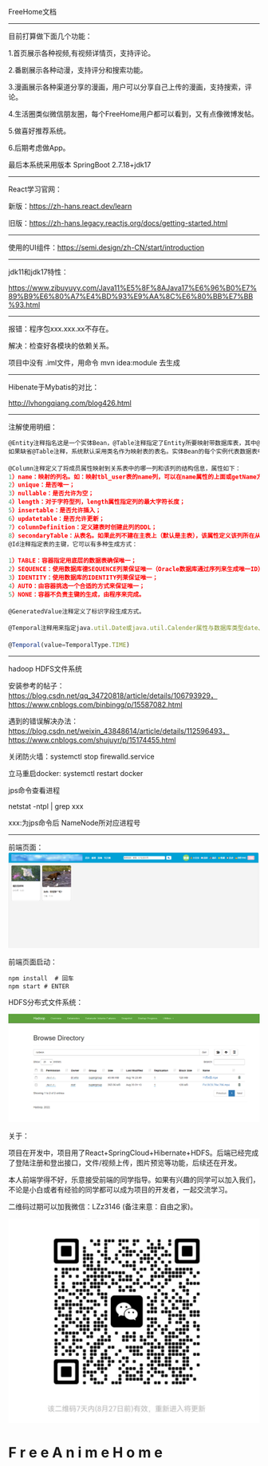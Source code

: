 FreeHome文档

----------------------------------------------

目前打算做下面几个功能：

1.首页展示各种视频,有视频详情页，支持评论。

2.番剧展示各种动漫，支持评分和搜索功能。

3.漫画展示各种渠道分享的漫画，用户可以分享自己上传的漫画，支持搜索，评论。

4.生活圈类似微信朋友圈，每个FreeHome用户都可以看到，又有点像微博发帖。

5.做喜好推荐系统。

6.后期考虑做App。

最后本系统采用版本 SpringBoot 2.7.18+jdk17

--------------

React学习官网：

新版：https://zh-hans.react.dev/learn

旧版：https://zh-hans.legacy.reactjs.org/docs/getting-started.html

-----------------

使用的UI组件：https://semi.design/zh-CN/start/introduction

-----------

jdk11和jdk17特性：

https://www.zibuyuyy.com/Java11%E5%8F%8AJava17%E6%96%B0%E7%89%B9%E6%80%A7%E4%BD%93%E9%AA%8C%E6%80%BB%E7%BB%93.html

---------

报错：程序包xxx.xxx.xx不存在。

解决：检查好各模块的依赖关系。

项目中没有 .iml文件，用命令 mvn idea:module 去生成

----

Hibenate于Mybatis的对比：

http://lvhongqiang.com/blog426.html

-----



注解使用明细：

```javascript
@Entity注释指名这是一个实体Bean，@Table注释指定了Entity所要映射带数据库表，其中@Table.name()用来指定映射表的表名。
如果缺省@Table注释，系统默认采用类名作为映射表的表名。实体Bean的每个实例代表数据表中的一行数据，行中的一列对应实例中的一个属性。

@Column注释定义了将成员属性映射到关系表中的哪一列和该列的结构信息，属性如下：
1）name：映射的列名。如：映射tbl_user表的name列，可以在name属性的上面或getName方法上面加入；
2）unique：是否唯一；
3）nullable：是否允许为空；
4）length：对于字符型列，length属性指定列的最大字符长度；
5）insertable：是否允许插入；
6）updatetable：是否允许更新；
7）columnDefinition：定义建表时创建此列的DDL；
8）secondaryTable：从表名。如果此列不建在主表上（默认是主表），该属性定义该列所在从表的名字。
@Id注释指定表的主键，它可以有多种生成方式：

1）TABLE：容器指定用底层的数据表确保唯一；
2）SEQUENCE：使用数据库德SEQUENCE列莱保证唯一（Oracle数据库通过序列来生成唯一ID）；
3）IDENTITY：使用数据库的IDENTITY列莱保证唯一；
4）AUTO：由容器挑选一个合适的方式来保证唯一；
5）NONE：容器不负责主键的生成，由程序来完成。

@GeneratedValue注释定义了标识字段生成方式。

@Temporal注释用来指定java.util.Date或java.util.Calender属性与数据库类型date、time或timestamp中的那一种类型进行映射。

@Temporal(value=TemporalType.TIME)
```

--------

hadoop HDFS文件系统

安装参考的帖子：https://blog.csdn.net/qq_34720818/article/details/106793929，https://www.cnblogs.com/binbingg/p/15587082.html

遇到的错误解决办法：https://blog.csdn.net/weixin_43848614/article/details/112596493，https://www.cnblogs.com/shujuyr/p/15174455.html

关闭防火墙：systemctl stop firewalld.service

立马重启docker:  systemctl restart docker



jps命令查看进程

netstat -ntpl | grep xxx

xxx:为jps命令后 NameNode所对应进程号

-----------------------

前端页面：
![](FreeAnimeHomeServer/src/main/resources/images/img.png)

前端页面启动：

```
npm install  # 回车
npm start # ENTER
```


HDFS分布式文件系统：

![](FreeAnimeHomeServer/src/main/resources/images/hdfs.png)

关于：

项目在开发中，项目用了React+SpringCloud+Hibernate+HDFS。后端已经完成了登陆注册和登出接口，文件/视频上传，图片预览等功能，后续还在开发。

本人前端学得不好，乐意接受前端的同学指导。如果有兴趣的同学可以加入我们，不论是小白或者有经验的同学都可以成为项目的开发者，一起交流学习。

二维码过期可以加我微信：LZz3146 (备注来意：自由之家)。

![](FreeAnimeHomeServer/src/main/resources/images/chat.png)
#   F r e e A n i m e H o m e
